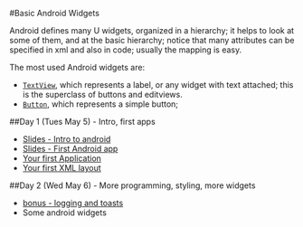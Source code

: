 #Basic Android Widgets

Android defines many U widgets, organized in a hierarchy; it helps to look at some of them, and at the basic hierarchy; notice that many attributes can be specified in xml and also in code; usually the mapping is easy.

The most used Android widgets are:
* [`TextView`](http://developer.android.com/reference/android/widget/TextView.html), which represents a label, or any widget with text attached; this is the superclass of buttons and editviews.
* [`Button`](http://developer.android.com/reference/android/widget/Button.html), which represents a simple button;

##Day 1 (Tues May 5) - Intro, first apps
* [Slides - Intro to android](https://docs.google.com/presentation/d/1jjGpr9BX2Y6Xse3dS_HQDx2VjmalNFakhFxuygCykR8/edit?usp=sharing)
* [Slides - First Android app](https://docs.google.com/presentation/d/1Ua7GgsB3ic8D3G-Nu6ZsKP_W_y_HL-kLmp4ENRqT5nc/edit?usp=sharing)
* [Your first Application](firstApp.md)
* [Your first XML layout](firstAppXml.md)

##Day 2 (Wed May 6) - More programming, styling, more widgets
* [bonus - logging and toasts](logging.md)
* Some android widgets

